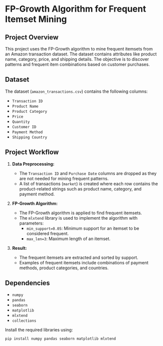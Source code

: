 # FP-Growth Algorithm for Frequent Itemset Mining

## Project Overview
This project uses the FP-Growth algorithm to mine frequent itemsets from an Amazon transaction dataset. The dataset contains attributes like product name, category, price, and shipping details. The objective is to discover patterns and frequent item combinations based on customer purchases.

## Dataset
The dataset (`amazon_transactions.csv`) contains the following columns:
- `Transaction ID`
- `Product Name`
- `Product Category`
- `Price`
- `Quantity`
- `Customer ID`
- `Payment Method`
- `Shipping Country`

## Project Workflow
1. **Data Preprocessing:**
   - The `Transaction ID` and `Purchase Date` columns are dropped as they are not needed for mining frequent patterns.
   - A list of transactions (`market`) is created where each row contains the product-related strings such as product name, category, and payment method.

2. **FP-Growth Algorithm:**
   - The FP-Growth algorithm is applied to find frequent itemsets.
   - The `mlxtend` library is used to implement the algorithm with parameters:
     - `min_support=0.05`: Minimum support for an itemset to be considered frequent.
     - `max_len=3`: Maximum length of an itemset.

3. **Result:**
   - The frequent itemsets are extracted and sorted by support.
   - Examples of frequent itemsets include combinations of payment methods, product categories, and countries.

## Dependencies
- `numpy`
- `pandas`
- `seaborn`
- `matplotlib`
- `mlxtend`
- `collections`

Install the required libraries using:
```bash
pip install numpy pandas seaborn matplotlib mlxtend
